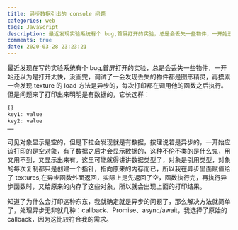 ```yaml
---
title: 异步数据引出的 console 问题
categories: web
tags: JavaScript
description: 最近发现实验系统有个 bug,首屏打开的实验，总是会丢失一些物件，一开始还以为是打开太快，没画完，调试了一会发现丢失的物件都是图形精灵，再摸索一会发现 texture 的 load 方法是异步的，每次打印都在调用他的函数之后执行。
comments: true
date: 2020-03-28 23:23:21
---
```


最近发现在写的实验系统有个 bug,首屏打开的实验，总是会丢失一些物件，一开始还以为是打开太快，没画完，调试了一会发现丢失的物件都是图形精灵，再摸索一会发现 texture 的 load 方法是异步的，每次打印都在调用他的函数之后执行。 但是问题来了打印出来明明是有数据的，它长这样：

```js
{}
key1: value
key2: value
……
```

可见对象显示是空的，但是下拉会发现就是有数据，按理说若是异步的，一开始应该打印的是空对象，有了数据之后才会显示数据的，这种不伦不类的是什么鬼，用又用不到，又显示出来有。这里可能就得讲讲数据类型了，对象是引用类型，对象的每次复制都只是创建一个指针，指向原来的内存而已，所以我在异步里面赋值给了 textures,在异步函数外面返回，实际上是先返回了空，函数执行完，再执行异步函数时，又给原来的内存了这些对象，所以就会出现上面的打印结果。

知道了为什么会打印这种东东，我就确定就是异步的问题了，那么解决方法就简单了，处理异步无非就几种：callback、Promise、async/await，我选择了原始的 callback，因为这比较符合我的需求。
